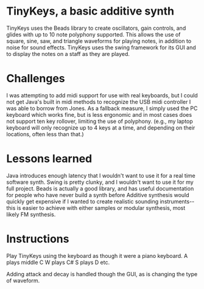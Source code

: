 # TinyKeys, a basic additive synth

TinyKeys uses the Beads library to create oscillators, gain controls, and glides with up to 10 note polyphony supported.
This allows the use of square, sine, saw, and triangle waveforms for playing notes, in addition to noise for sound effects.
TinyKeys uses the swing framework for its GUI and to display the notes on a staff as they are played.

# Challenges
I was attempting to add midi support for use with real keyboards, but I could not get Java's built in midi methods to
recognize the USB midi controller I was able to borrow from Jones. As a fallback measure, I simply used the PC keyboard
which works fine, but is less ergonomic and in most cases does not support ten key rollover, limiting the use of
polyphony. (e.g., my laptop keyboard will only recognize up to 4 keys at a time, and depending on their locations,
often less than that.)

# Lessons learned
Java introduces enough latency that I wouldn't want to use it for a real time software synth.
Swing is pretty clunky, and I wouldn't want to use it for my full project.
Beads is actually a good library, and has useful documentation for people who have never build a synth before
Additive synthesis would quickly get expensive if I wanted to create realistic sounding instruments--this is easier to
achieve with either samples or modular synthesis, most likely FM synthesis.

# Instructions
Play TinyKeys using the keyboard as though it were a piano keyboard.
A plays middle C
W plays C#
S plays D
etc.

Adding attack and decay is handled though the GUI, as is changing the type of waveform.


